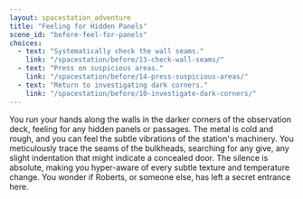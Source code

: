 ```yaml
---
layout: spacestation_adventure
title: "Feeling for Hidden Panels"
scene_id: "before-feel-for-panels"
choices:
  - text: "Systematically check the wall seams."
    link: "/spacestation/before/13-check-wall-seams/"
  - text: "Press on suspicious areas."
    link: "/spacestation/before/14-press-suspicious-areas/"
  - text: "Return to investigating dark corners."
    link: "/spacestation/before/10-investigate-dark-corners/"
---
```


You run your hands along the walls in the darker corners of the observation deck, feeling for any hidden panels or passages. The metal is cold and rough, and you can feel the subtle vibrations of the station's machinery. You meticulously trace the seams of the bulkheads, searching for any give, any slight indentation that might indicate a concealed door. The silence is absolute, making you hyper-aware of every subtle texture and temperature change. You wonder if Roberts, or someone else, has left a secret entrance here.
